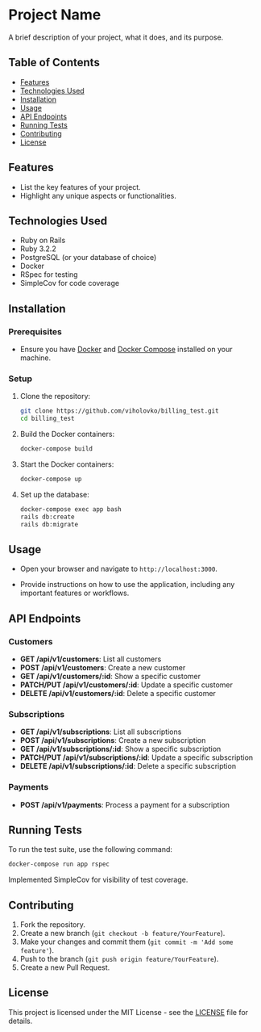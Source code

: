 # Project Name

A brief description of your project, what it does, and its purpose.

## Table of Contents

- [Features](#features)
- [Technologies Used](#technologies-used)
- [Installation](#installation)
- [Usage](#usage)
- [API Endpoints](#api-endpoints)
- [Running Tests](#running-tests)
- [Contributing](#contributing)
- [License](#license)

## Features

- List the key features of your project.
- Highlight any unique aspects or functionalities.

## Technologies Used

- Ruby on Rails
- Ruby 3.2.2
- PostgreSQL (or your database of choice)
- Docker
- RSpec for testing
- SimpleCov for code coverage

## Installation

### Prerequisites

- Ensure you have [Docker](https://www.docker.com/get-started) and [Docker Compose](https://docs.docker.com/compose/) installed on your machine.

### Setup

1. Clone the repository:
   ```bash
   git clone https://github.com/viholovko/billing_test.git
   cd billing_test
   ```

2. Build the Docker containers:
   ```bash
   docker-compose build
   ```

3. Start the Docker containers:
   ```bash
   docker-compose up
   ```

4. Set up the database:
   ```bash
   docker-compose exec app bash
   rails db:create
   rails db:migrate
   ```

## Usage

- Open your browser and navigate to `http://localhost:3000`.

- Provide instructions on how to use the application, including any important features or workflows.

## API Endpoints

### Customers

- **GET /api/v1/customers**: List all customers
- **POST /api/v1/customers**: Create a new customer
- **GET /api/v1/customers/:id**: Show a specific customer
- **PATCH/PUT /api/v1/customers/:id**: Update a specific customer
- **DELETE /api/v1/customers/:id**: Delete a specific customer

### Subscriptions

- **GET /api/v1/subscriptions**: List all subscriptions
- **POST /api/v1/subscriptions**: Create a new subscription
- **GET /api/v1/subscriptions/:id**: Show a specific subscription
- **PATCH/PUT /api/v1/subscriptions/:id**: Update a specific subscription
- **DELETE /api/v1/subscriptions/:id**: Delete a specific subscription

### Payments

- **POST /api/v1/payments**: Process a payment for a subscription

## Running Tests

To run the test suite, use the following command:

```bash
docker-compose run app rspec
```
Implemented SimpleCov for visibility of test coverage.

## Contributing

1. Fork the repository.
2. Create a new branch (`git checkout -b feature/YourFeature`).
3. Make your changes and commit them (`git commit -m 'Add some feature'`).
4. Push to the branch (`git push origin feature/YourFeature`).
5. Create a new Pull Request.

## License

This project is licensed under the MIT License - see the [LICENSE](LICENSE) file for details.
